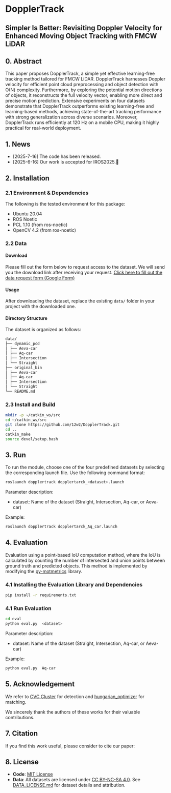 # DopplerTrack

## Simpler Is Better: Revisiting Doppler Velocity for Enhanced Moving Object Tracking with FMCW LiDAR

## 0. Abstract
This paper proposes DopplerTrack, a simple yet effective learning-free tracking method tailored for FMCW LiDAR. DopplerTrack harnesses Doppler velocity for efficient point cloud preprocessing and object detection with O(N) complexity. Furthermore, by exploring the potential motion directions of objects, it reconstructs the full velocity vector, enabling more direct and precise motion prediction. Extensive experiments on four datasets demonstrate that DopplerTrack outperforms existing learning-free and learning-based methods, achieving state-of-the-art tracking performance with strong generalization across diverse scenarios. Moreover, DopplerTrack runs efficiently at 120 Hz on a mobile CPU, making it highly practical for real-world deployment. 

## 1. News
- [2025-7-16] The code has been released.
- [2025-6-16] Our work is accepted for IROS2025.🎉

## 2. Installation

### 2.1 Environment & Dependencies

The following is the tested environment for this package:

- Ubuntu 20.04
- ROS Noetic
- PCL 1.10 (from ros-noetic)
- OpenCV 4.2 (from ros-noetic)

### 2.2 Data 
#### Download
Please fill out the form below to request access to the dataset. We will send you the download link after receiving your request.
[Click here to fill out the data request form (Google Form)](https://docs.google.com/forms/d/e/1FAIpQLSc2T57lVPA2QQ2BXVziZfxVbae0rwpnx1lm-ydJEMg_J5TYSQ/viewform?usp=dialog)

#### Usage
After downloading the dataset, replace the existing `data/` folder in your project with the downloaded one.

#### Directory Structure
The dataset is organized as follows:

```bash
data/
├── dynamic_pcd
│ ├── Aeva-car
│ ├── Aq-car
│ ├── Intersection
│ └── Straight
├── original_bin
│ ├── Aeva-car
│ ├── Aq-car
│ ├── Intersection
│ └── Straight
└── README.md
```

### 2.3 Install and Build

```bash
mkdir -p ~/catkin_ws/src
cd ~/catkin_ws/src
git clone https://github.com/12w2/DopplerTrack.git
cd ..
catkin_make
source devel/setup.bash
```

## 3. Run
To run the module, choose one of the four predefined datasets by selecting the corresponding launch file. Use the following command format:


```bash
roslaunch dopplertrack dopplertarck_<dataset>.launch 
```

Parameter description:
- dataset: Name of the dataset (Straight, Intersection, Aq-car, or Aeva-car)


Example:
```bash
roslaunch dopplertrack dopplertarck_Aq_car.launch
```


## 4. Evaluation

Evaluation using a point-based IoU computation method,  where the IoU is calculated by counting the number of intersected and union points between ground truth and predicted objects.  This method is implemented by modifying the [py-motmetrics](https://github.com/cheind/py-motmetrics) library.

### 4.1 Installing the Evaluation Library and Dependencies
```bash
pip install -r requirements.txt
```

### 4.1 Run Evaluation
```bash
cd eval
python eval.py  <dataset>
```
Parameter description:
- dataset: Name of the dataset (Straight, Intersection, Aq-car, or Aeva-car)

Example:
```bash
python eval.py  Aq-car
```

## 5. Acknowledgement

We  refer to [CVC Cluster](https://github.com/wangx1996/Lidar-Segementation) for detection and [hungarian_optimizer](https://github.com/RocShi/hungarian_optimizer) for matching.

We sincerely thank the authors of these works for their valuable contributions.
## 7. Citation

If you find this work useful, please consider to cite our paper:

## 8. License

- **Code**: [MIT License](./LICENSE)
- **Data**: All datasets are licensed under [CC BY-NC-SA 4.0](https://creativecommons.org/licenses/by-nc-sa/4.0/). See [DATA_LICENSE.md](./DATA_LICENSE.md) for dataset details and attribution.
